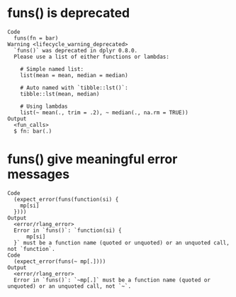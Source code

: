 # funs() is deprecated

    Code
      funs(fn = bar)
    Warning <lifecycle_warning_deprecated>
      `funs()` was deprecated in dplyr 0.8.0.
      Please use a list of either functions or lambdas: 
      
        # Simple named list: 
        list(mean = mean, median = median)
      
        # Auto named with `tibble::lst()`: 
        tibble::lst(mean, median)
      
        # Using lambdas
        list(~ mean(., trim = .2), ~ median(., na.rm = TRUE))
    Output
      <fun_calls>
      $ fn: bar(.)

# funs() give meaningful error messages

    Code
      (expect_error(funs(function(si) {
        mp[si]
      })))
    Output
      <error/rlang_error>
      Error in `funs()`: `function(si) {
          mp[si]
      }` must be a function name (quoted or unquoted) or an unquoted call, not `function`.
    Code
      (expect_error(funs(~ mp[.])))
    Output
      <error/rlang_error>
      Error in `funs()`: `~mp[.]` must be a function name (quoted or unquoted) or an unquoted call, not `~`.

